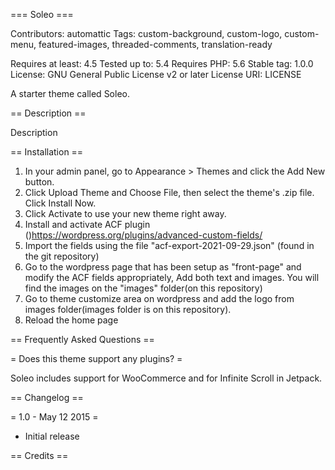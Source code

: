 === Soleo ===

Contributors: automattic
Tags: custom-background, custom-logo, custom-menu, featured-images, threaded-comments, translation-ready

Requires at least: 4.5
Tested up to: 5.4
Requires PHP: 5.6
Stable tag: 1.0.0
License: GNU General Public License v2 or later
License URI: LICENSE

A starter theme called Soleo.

== Description ==

Description

== Installation ==

1. In your admin panel, go to Appearance > Themes and click the Add New button.
2. Click Upload Theme and Choose File, then select the theme's .zip file. Click Install Now.
3. Click Activate to use your new theme right away.
4. Install and activate ACF plugin ()https://wordpress.org/plugins/advanced-custom-fields/
5. Import the fields using the file "acf-export-2021-09-29.json" (found in the git repository)
6. Go to the wordpress page that has been setup as "front-page" and modify the ACF fields appropriately, Add both text and images. You will find the images on the "images" folder(on this repository)
7. Go to theme customize area on wordpress and add the logo from images folder(images folder is on this repository).
8. Reload the home page

== Frequently Asked Questions ==

= Does this theme support any plugins? =

Soleo includes support for WooCommerce and for Infinite Scroll in Jetpack.

== Changelog ==

= 1.0 - May 12 2015 =
* Initial release

== Credits ==
